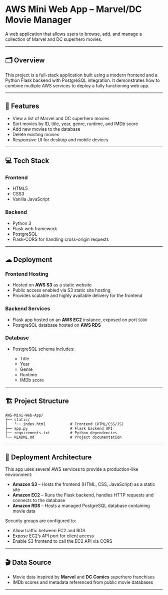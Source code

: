 # AWS Mini Web App – Marvel/DC Movie Manager

A web application that allows users to browse, add, and manage a collection of Marvel and DC superhero movies.

---

## 🗂 Overview

This project is a full-stack application built using a modern frontend and a Python Flask backend with PostgreSQL integration. It demonstrates how to combine multiple AWS services to deploy a fully functioning web app.

---

## 🔧 Features

* View a list of Marvel and DC superhero movies
* Sort movies by ID, title, year, genre, runtime, and IMDb score
* Add new movies to the database
* Delete existing movies
* Responsive UI for desktop and mobile devices

---

## 💻 Tech Stack

### Frontend

* HTML5
* CSS3
* Vanilla JavaScript

### Backend

* Python 3
* Flask web framework
* PostgreSQL
* Flask-CORS for handling cross-origin requests

---

## ☁ Deployment

### Frontend Hosting

* Hosted on **AWS S3** as a static website
* Public access enabled via S3 static site hosting
* Provides scalable and highly available delivery for the frontend

### Backend Services

* Flask app hosted on an **AWS EC2** instance, exposed on port `5000`
* PostgreSQL database hosted on **AWS RDS**

### Database

* PostgreSQL schema includes:

  * Title
  * Year
  * Genre
  * Runtime
  * IMDb score

---

## 🏗 Project Structure

```
AWS-Mini-Web-App/
├── static/
│   └── index.html           # Frontend (HTML/CSS/JS)
├── app.py                   # Flask backend API
├── requirements.txt         # Python dependencies
└── README.md                # Project documentation
```

---

## 🔌 Deployment Architecture

This app uses several AWS services to provide a production-like environment:

* **Amazon S3** – Hosts the frontend (HTML, CSS, JavaScript) as a static site
* **Amazon EC2** – Runs the Flask backend, handles HTTP requests and connects to the database
* **Amazon RDS** – Hosts a managed PostgreSQL database containing movie data

Security groups are configured to:

* Allow traffic between EC2 and RDS
* Expose EC2’s API port for client access
* Enable S3 frontend to call the EC2 API via CORS

---

## 🎬 Data Source

* Movie data inspired by **Marvel** and **DC Comics** superhero franchises
* IMDb scores and metadata referenced from public movie databases

---
